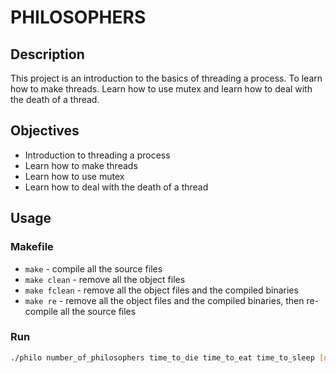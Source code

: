 # PHILOSOPHERS

## Description

This project is an introduction to the basics of threading a process. To learn how to make threads. Learn how to use mutex and learn how to deal with the death of a thread.

## Objectives

- Introduction to threading a process
- Learn how to make threads
- Learn how to use mutex
- Learn how to deal with the death of a thread

## Usage

### Makefile

- `make` - compile all the source files
- `make clean` - remove all the object files
- `make fclean` - remove all the object files and the compiled binaries
- `make re` - remove all the object files and the compiled binaries, then re-compile all the source files

### Run

```bash
./philo number_of_philosophers time_to_die time_to_eat time_to_sleep [number_of_times_each_philosopher_must_eat]
```

